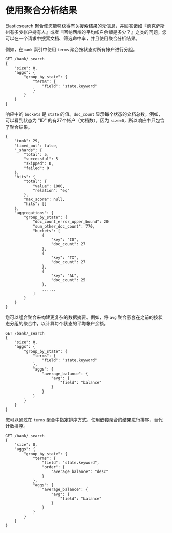 # 使用聚合分析结果

Elasticsearch 聚合使您能够获得有关搜索结果的元信息，并回答诸如『德克萨斯州有多少帐户持有人』或者『回纳西州的平均帐户余额是多少？』之类的问题。您可以在一个请求中搜索文档、筛选命中率，并且使用聚合分析结果。

例如，在`bank` 索引中使用 `terms` 聚合按状态对所有帐户进行分组。
```
GET /bank/_search
{
	"size": 0,
	"aggs": {
		"group_by_state": {
			"terms": {
				"field": "state.keyword"
			}
		}
	}
}
```

响应中的 `buckets` 是 `state` 的值。`doc_count` 显示每个状态的文档总数。例如，可以看到状态为 "ID" 的有27个帐户（文档数）。因为 `size=0`，所以响应中只包含了聚合结果。
```
{
	"took": 29,
	"timed_out": false,
	"_shards": {
		"total": 5,
		"successful": 5
		"skipped": 0,
		"failed": 0
	},
	"hits": {
		"total": {
			"value": 1000,
			"relation": "eq"
		},
		"max_score": null,
		"hits": []
	},
	"aggregations": {
		"group_by_state": {
			"doc_count_error_upper_bound": 20
			"sum_other_doc_count": 770,
			"buckets": [
				{
					"key": "ID",
					"doc_count": 27
				},
				{
					"key": "TX",
					"doc_count": 27
				},
				{
					"key": "AL",
					"doc_count": 25
				},
				......
			]
		}
	}
}
```

您可以组合聚合来构建更复杂的数据摘要。例如，将 `avg` 聚合嵌套在之前的按状态分组的聚合中，以计算每个状态的平均帐户余额。
```
GET /bank/_search
{
	"size": 0,
	"aggs": {
		"group_by_state": {
			"terms": {
				"field": "state.keyword"
			},
			"aggs": {
				"average_balance": {
					"avg": {
						"field": "balance"
					}
				}
			}
		}
	}
}
```

您可以通过在 `terms` 聚合中指定排序方式，使用嵌套聚合的结果进行排序，替代计数排序。
```
GET /bank/_search
{
	"size": 0,
	"aggs": {
		"group_by_state": {
			"terms": {
				"field": "state.keyword",
				"order": {
					"average_balance": "desc"
				}
			},
			"aggs": {
				"average_balance": {
					"avg": {
						"field": "balance"
					}
				}
			}
		}
	}
}
```

